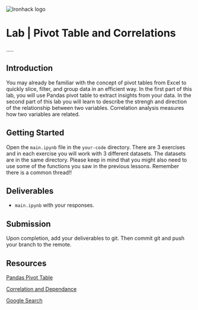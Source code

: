 

![Ironhack logo](https://i.imgur.com/1QgrNNw.png)

# Lab | Pivot Table and Correlations

.....
## Introduction

You may already be familiar with the concept of pivot tables from Excel to quickly slice, filter, and group data in an efficient way.
In the first part of this lab, you will use Pandas pivot table to extract insights from your data. In the second part of this lab you will learn to describe the strengh and direction of the relationship between two variables. Correlation analysis measures how two variables are related.

## Getting Started

Open the `main.ipynb` file in the `your-code` directory. There are 3 exercises and in each exercise you will work with 3 different datasets. The datasets are in the same directory. Please keep in mind that you might also need to use some of the functions you saw in the previous lessons. Remember there is a common thread!! 

## Deliverables

- `main.ipynb` with your responses.

## Submission

Upon completion, add your deliverables to git. Then commit git and push your branch to the remote.

## Resources

[Pandas Pivot Table](https://pandas.pydata.org/pandas-docs/stable/generated/pandas.pivot_table.html)

[Correlation and Dependance](https://en.wikipedia.org/wiki/Correlation_and_dependence)

[Google Search](https://www.google.com/search?q=pandas+python)


